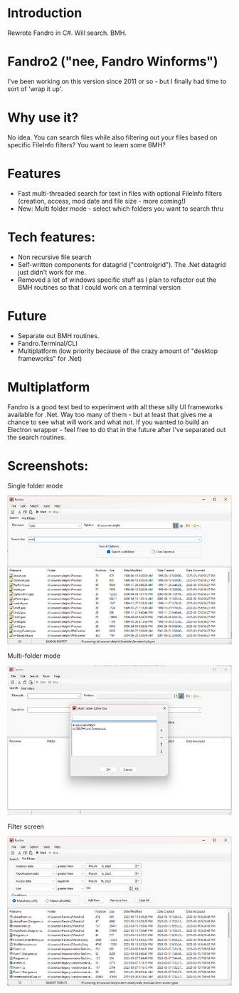 Introduction
============

Rewrote Fandro in C#. Will search. BMH.

Fandro2 ("nee, Fandro Winforms")
============

I've been working on this version since 2011 or so - but I finally had time to sort of 'wrap it up'.

Why use it?
============

No idea. You can search files while also filtering out your files based on specific FileInfo filters? You want to learn some BMH?

Features
============

* Fast multi-threaded search for text in files with optional FileInfo filters (creation, access, mod date and file size - more coming!)
* New: Multi folder mode - select which folders you want to search thru

Tech features:
============

* Non recursive file search
* Self-written components for datagrid ("controlgrid"). The .Net datagrid just didn't work for me.
* Removed a lot of windows specific stuff as I plan to refactor out the BMH routines so that I could work on a terminal version

Future
============

* Separate out BMH routines.
* Fandro.Terminal/CLI 
* Multiplatform (low priority because of the crazy amount of "desktop frameworks" for .Net)

Multiplatform
============

Fandro is a good test bed to experiment with all these silly UI frameworks available for .Net. Way too many of them - but at least that gives me a chance to see what will work and what not. If you wanted to build an Electron wrapper - feel free to do that in the future after I've separated out the search routines.

Screenshots:
============

Single folder mode

<img
src="images/main_screen_singlefolder_mode.png"
raw=true
alt="Fandro Single folder mode"
/>

Multi-folder mode

<img
src="images/main_screen_multifolder_mode.png"
raw=true
alt="Fandro Multi folder mode"
/>

Filter screen

<img
src="images/main_screen_filters_working.png"
raw=true
alt="Fandro "
/>
